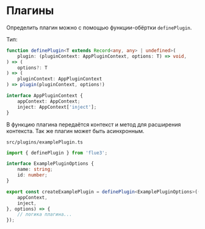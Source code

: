 # Плагины

Определить плагин можно с помощью функции-обёртки `definePlugin`.

Тип:
```typescript
function definePlugin<T extends Record<any, any> | undefined>(
    plugin: (pluginContext: AppPluginContext, options: T) => void,
) => (
    options?: T
) => (
    pluginContext: AppPluginContext
) => plugin(pluginContext, options!)

interface AppPluginContext {
    appContext: AppContext;
    inject: AppContext['inject'];
}
```

В функцию плагина передаётся контекст и метод для расширения контекста. 
Так же плагин может быть асинхронным.

`src/plugins/examplePlugin.ts`
```typescript
import { definePlugin } from 'flue3';

interface ExamplePluginOptions {
    name: string;
    id: number;
}

export const createExamplePlugin = definePlugin<ExamplePluginOptions>(({
    appContext,
    inject,
}, options) => {
    // логика плагина...
});
```


